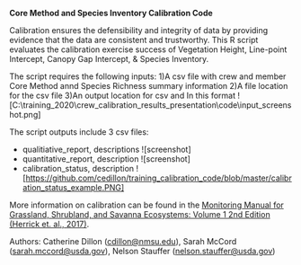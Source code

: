 **Core Method and Species Inventory Calibration Code**

Calibration ensures the defensibility and integrity of data by providing evidence that the data are consistent and trustworthy. This R script evaluates the calibration exercise success of Vegetation Height, Line-point Intercept, Canopy Gap Intercept, & Species Inventory. 

The script requires the following inputs:
1)A csv file with crew and member Core Method annd Species Richness summary information
2)A file location for the csv file
3)An output location for csv and 
 In this format ![C:\training_2020\crew_calibration_results_presentation\code\input_screenshot.png]
 
The script outputs include 3 csv files:
- qualitiative_report, descriptions
![screenshot]
- quantitative_report, description
![screenshot]
- calibration_status, description
![https://github.com/cedillon/training_calibration_code/blob/master/calibration_status_example.PNG]


More information on calibration can be found in the [Monitoring Manual for Grassland, Shrubland, and Savanna Ecosystems: Volume 1 2nd Edition (Herrick et. al., 2017)](https://www.landscapetoolbox.org/manuals/monitoring-manual/). 

Authors: Catherine Dillon (cdillon@nmsu.edu), Sarah McCord (sarah.mccord@usda.gov), Nelson Stauffer (nelson.stauffer@usda.gov)

